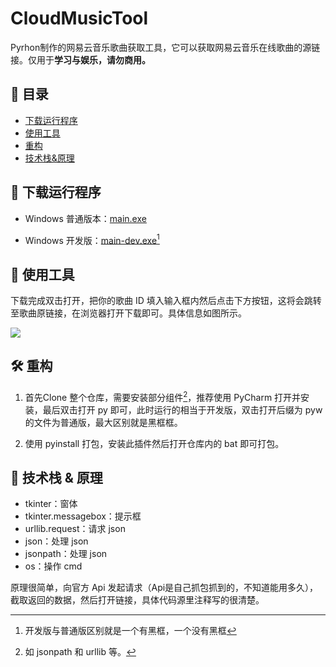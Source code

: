 #  CloudMusicTool

Pyrhon制作的网易云音乐歌曲获取工具，它可以获取网易云音乐在线歌曲的源链接。仅用于**学习与娱乐，请勿商用。**

## 📑 目录
 - [下载运行程序](#-下载运行程序)
 - [使用工具](#-使用工具)
 - [重构](#-重构)
 - [技术栈&原理](#-技术栈&原理)

## 💾 下载运行程序

 - Windows 普通版本：[main.exe](https://raw.fastgit.org/Offline2008/Cloud-Music-Tool/main/dist/main.exe)

 - Windows 开发版：[main-dev.exe](https://raw.fastgit.org/Offline2008/Cloud-Music-Tool/main/dist/main-dev.exe)[^1]

## 📗 使用工具
下载完成双击打开，把你的歌曲 ID 填入输入框内然后点击下方按钮，这将会跳转至歌曲原链接，在浏览器打开下载即可。具体信息如图所示。

![](https://gitee.com/offline2008/img/raw/master/Snipaste_2022-03-18_13-20-39.jpg)

## 🛠 重构

1. 首先Clone 整个仓库，需要安装部分组件[^2]，推荐使用 PyCharm 打开并安装，最后双击打开 py 即可，此时运行的相当于开发版，双击打开后缀为 pyw 的文件为普通版，最大区别就是黑框框。

2. 使用 pyinstall 打包，安装此插件然后打开仓库内的 bat 即可打包。

## 🎈 技术栈 & 原理
  - tkinter：窗体
  - tkinter.messagebox：提示框
  - urllib.request：请求 json
  - json：处理 json
  - jsonpath：处理 json
  - os：操作 cmd

原理很简单，向官方 Api 发起请求（Api是自己抓包抓到的，不知道能用多久），截取返回的数据，然后打开链接，具体代码源里注释写的很清楚。

[^1]: 开发版与普通版区别就是一个有黑框，一个没有黑框

[^2]: 如 jsonpath 和 urllib 等。
